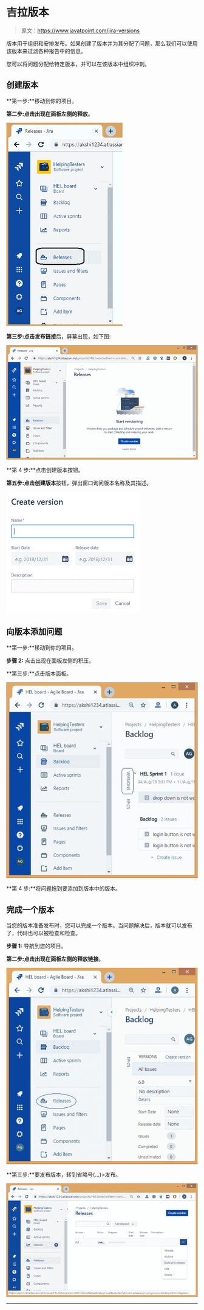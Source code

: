 # 吉拉版本

> 原文：<https://www.javatpoint.com/jira-versions>

版本用于组织和安排发布。如果创建了版本并为其分配了问题，那么我们可以使用该版本来过滤各种报告中的信息。

您可以将问题分配给特定版本，并可以在该版本中组织冲刺。

## 创建版本

**第一步:**移动到你的项目。

**第二步:**点击出现在面板左侧的**释放**。

![Jira Versions](img/9f5afec9f6f125d55a0fe2d3e869f98c.png)

**第三步:**点击**发布链接**后，屏幕出现，如下图:

![Jira Versions](img/fdf071a5af3c8dde27b9a54d91bd81fd.png)

**第 4 步:**点击创建版本按钮。

**第五步:**点击**创建版本**按钮，弹出窗口询问版本名称及其描述。

![Jira Versions](img/2243c03be9b0cb54e830e5a1a12b2f34.png)

## 向版本添加问题

**第一步:**移动到你的项目。

**步骤 2:** 点击出现在面板左侧的积压。

**第三步:**点击版本面板。

![Jira Versions](img/3cfe9b8ee0b591e06248dbd0a130dc36.png)

**第 4 步:**将问题拖到要添加到版本中的版本。

## 完成一个版本

当您的版本准备发布时，您可以完成一个版本。当问题解决后，版本就可以发布了，代码也可以被检查和检查。

**步骤 1:** 导航到您的项目。

**第二步:**点击出现在面板左侧的**释放链接**。

![Jira Versions](img/8b706c5eacc0e9d068d0f6be718fb276.png)

**第三步:**要发布版本，转到省略号(...)>发布。

![Jira Versions](img/f8186d9648a329bfacda70225a771097.png)

* * *